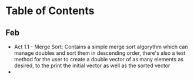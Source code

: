 # Table of Contents
## Feb 
- Act 1.1 - Merge Sort: Contains a simple merge sort algorythm which can manage doubles and sort them in descending order, there's also a test method for the user to create a double vector of as many elements as desired, to the print the initial vector as well as the sorted vector
- 
